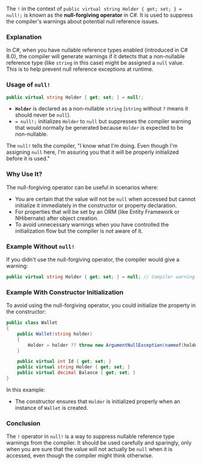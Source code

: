 The `!` in the context of `public virtual string Holder { get; set; } = null!;` is known as the **null-forgiving operator** in C#. It is used to suppress the compiler's warnings about potential null reference issues.

### Explanation

In C#, when you have nullable reference types enabled (introduced in C# 8.0), the compiler will generate warnings if it detects that a non-nullable reference type (like `string` in this case) might be assigned a `null` value. This is to help prevent null reference exceptions at runtime.

### Usage of `null!`

```csharp
public virtual string Holder { get; set; } = null!;
```

- **`Holder`** is declared as a non-nullable `string` (`string` without `?` means it should never be `null`).
- `= null!;` initializes `Holder` to `null` but suppresses the compiler warning that would normally be generated because `Holder` is expected to be non-nullable.

The `null!` tells the compiler, "I know what I'm doing. Even though I'm assigning `null` here, I'm assuring you that it will be properly initialized before it is used."

### Why Use It?

The null-forgiving operator can be useful in scenarios where:
- You are certain that the value will not be `null` when accessed but cannot initialize it immediately in the constructor or property declaration.
- For properties that will be set by an ORM (like Entity Framework or NHibernate) after object creation.
- To avoid unnecessary warnings when you have controlled the initialization flow but the compiler is not aware of it.

### Example Without `null!`

If you didn't use the null-forgiving operator, the compiler would give a warning:

```csharp
public virtual string Holder { get; set; } = null; // Compiler warning: Possible null reference assignment.
```

### Example With Constructor Initialization

To avoid using the null-forgiving operator, you could initialize the property in the constructor:

```csharp
public class Wallet
{
    public Wallet(string holder)
    {
        Holder = holder ?? throw new ArgumentNullException(nameof(holder));
    }

    public virtual int Id { get; set; }
    public virtual string Holder { get; set; }
    public virtual decimal Balance { get; set; }
}
```

In this example:
- The constructor ensures that `Holder` is initialized properly when an instance of `Wallet` is created.

### Conclusion

The `!` operator in `null!` is a way to suppress nullable reference type warnings from the compiler. It should be used carefully and sparingly, only when you are sure that the value will not actually be `null` when it is accessed, even though the compiler might think otherwise.
